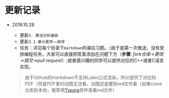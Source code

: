 # 更新记录

- 2018.10.28 
  - 更新`1. 算法分析基础`
  - 更新`3.1 暴力美学——排序`
  - 任务：详见每个目录下`markdown`的课后习题。（由于是第一次推送，没有安排编程任务，大家可以直接把答案添加在问题下方（**步骤**: *fork仓库→更改→提交→pull request*）;或者感兴趣的同学可以提供对应的C++或者C语言实现。

  > 由于Github的markdown不支持Latex公式渲染，所以提供了对应的PDF（但是PDF里的动图无法看，动图还是要到md文件看（如果clone仓库到本地，推荐用[Typora](https://typora.io/)软件查看md文件）

